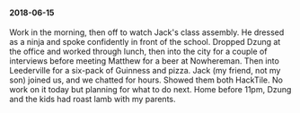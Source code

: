 #### 2018-06-15

Work in the morning, then off to watch Jack's class assembly. He dressed as a ninja and spoke confidently in front of the school. Dropped Dzung at the office and worked through lunch, then into the city for a couple of interviews before meeting Matthew for a beer at Nowhereman. Then into Leederville for a six-pack of Guinness and pizza. Jack (my friend, not my son) joined us, and we chatted for hours. Showed them both HackTile. No work on it today but planning for what to do next. Home before 11pm, Dzung and the kids had roast lamb with my parents.